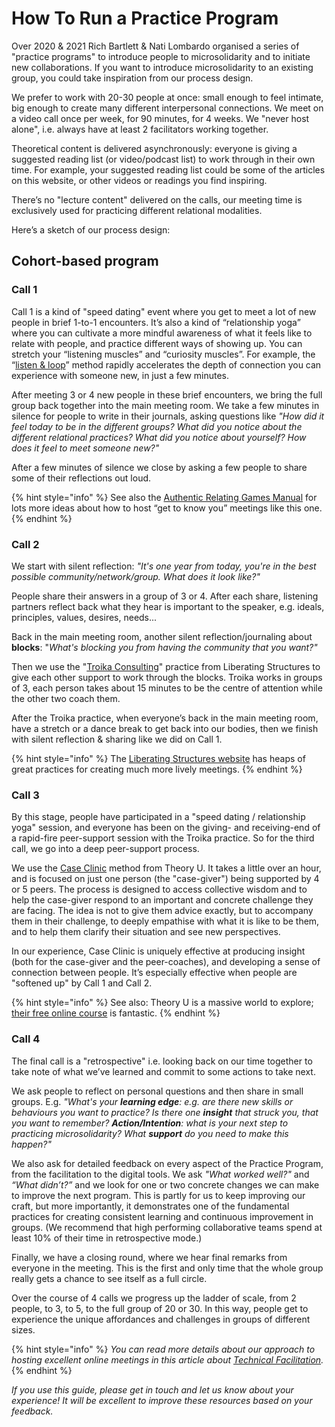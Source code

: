 # How To Run a Practice Program

Over 2020 & 2021 Rich Bartlett & Nati Lombardo organised a series of "practice programs" to introduce people to microsolidarity and to initiate new collaborations. If you want to introduce microsolidarity to an existing group, you could take inspiration from our process design.

We prefer to work with 20-30 people at once: small enough to feel intimate, big enough to create many different interpersonal connections. We meet on a video call once per week, for 90 minutes, for 4 weeks. We "never host alone", i.e. always have at least 2 facilitators working together.

Theoretical content is delivered asynchronously: everyone is giving a suggested reading list (or video/podcast list) to work through in their own time. For example, your suggested reading list could be some of the articles on this website, or other videos or readings you find inspiring.

There’s no "lecture content" delivered on the calls, our meeting time is exclusively used for practicing different relational modalities.

Here’s a sketch of our process design:

## Cohort-based program

### **Call 1**

Call 1 is a kind of "speed dating" event where you get to meet a lot of new people in brief 1-to-1 encounters. It’s also a kind of “relationship yoga” where you can cultivate a more mindful awareness of what it feels like to relate with people, and practice different ways of showing up. You can stretch your “listening muscles” and “curiosity muscles”. For example, the “[listen & loop](https://thetaoofwealth.wordpress.com/2014/04/28/listen-loop-and-dip-the-art-of-mindful-conversation/)” method rapidly accelerates the depth of connection you can experience with someone new, in just a few minutes.

After meeting 3 or 4 new people in these brief encounters, we bring the full group back together into the main meeting room. We take a few minutes in silence for people to write in their journals, asking questions like _"How did it feel today to be in the different groups? What did you notice about the different relational practices? What did you notice about yourself? How does it feel to meet someone new?"_

After a few minutes of silence we close by asking a few people to share some of their reflections out loud.

{% hint style="info" %}
See also the [Authentic Relating Games Manual](https://authrev.gumroad.com/l/AR-Games) for lots more ideas about how to host “get to know you” meetings like this one.
{% endhint %}

### **Call 2**

We start with silent reflection: _"It's one year from today, you're in the best possible community/network/group. What does it look like?"_

People share their answers in a group of 3 or 4. After each share, listening partners reflect back what they hear is important to the speaker, e.g. ideals, principles, values, desires, needs...

Back in the main meeting room, another silent reflection/journaling about **blocks**: "_What's blocking you from having the community that you want?"_

Then we use the "[Troika Consulting](https://www.liberatingstructures.com/8-troika-consulting%20/)" practice from Liberating Structures to give each other support to work through the blocks. Troika works in groups of 3, each person takes about 15 minutes to be the centre of attention while the other two coach them.

After the Troika practice, when everyone’s back in the main meeting room, have a stretch or a dance break to get back into our bodies, then we finish with silent reflection & sharing like we did on Call 1.

{% hint style="info" %}
The [Liberating Structures website](https://www.liberatingstructures.com/ls/) has heaps of great practices for creating much more lively meetings.
{% endhint %}

### **Call 3**

By this stage, people have participated in a "speed dating / relationship yoga" session, and everyone has been on the giving- and receiving-end of a rapid-fire peer-support session with the Troika practice. So for the third call, we go into a deep peer-support process.

We use the [Case Clinic](https://www.presencing.org/resource/tools/case-clinic-desc) method from Theory U. It takes a little over an hour, and is focused on just one person (the "case-giver") being supported by 4 or 5 peers. The process is designed to access collective wisdom and to help the case-giver respond to an important and concrete challenge they are facing. The idea is not to give them advice exactly, but to accompany them in their challenge, to deeply empathise with what it is like to be them, and to help them clarify their situation and see new perspectives.

In our experience, Case Clinic is uniquely effective at producing insight (both for the case-giver and the peer-coaches), and developing a sense of connection between people. It’s especially effective when people are "softened up" by Call 1 and Call 2.

{% hint style="info" %}
See also: Theory U is a massive world to explore; [their free online course](https://www.edx.org/course/ulab-leading-from-the-emerging-future) is fantastic.
{% endhint %}

### **Call 4**

The final call is a "retrospective" i.e. looking back on our time together to take note of what we’ve learned and commit to some actions to take next.

We ask people to reflect on personal questions and then share in small groups. E.g. _"What's your **learning edge**: e.g. are there new skills or behaviours you want to practice? Is there one **insight** that struck you, that you want to remember? **Action/Intention**: what is your next step to practicing microsolidarity? What **support** do you need to make this happen?"_

We also ask for detailed feedback on every aspect of the Practice Program, from the facilitation to the digital tools. We ask _"What worked well?"_ and _“What didn’t?”_ and we look for one or two concrete changes we can make to improve the next program. This is partly for us to keep improving our craft, but more importantly, it demonstrates one of the fundamental practices for creating consistent learning and continuous improvement in groups. (We recommend that high performing collaborative teams spend at least 10% of their time in retrospective mode.)

Finally, we have a closing round, where we hear final remarks from everyone in the meeting. This is the first and only time that the whole group really gets a chance to see itself as a full circle.

Over the course of 4 calls we progress up the ladder of scale, from 2 people, to 3, to 5, to the full group of 20 or 30. In this way, people get to experience the unique affordances and challenges in groups of different sizes.

{% hint style="info" %}
_You can read more details about our approach to hosting excellent online meetings in this article about_ [_Technical Facilitation_](https://www.thehum.org/post/technical-facilitation-in-online-meetings)_._
{% endhint %}

_If you use this guide, please get in touch and let us know about your experience! It will be excellent to improve these resources based on your feedback._
